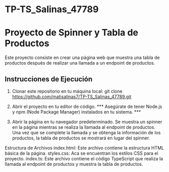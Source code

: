 # TP-TS_Salinas_47789
# Proyecto de Spinner y Tabla de Productos

Este proyecto consiste en crear una página web que muestra una tabla de productos después de realizar una llamada a un endpoint de productos.

## Instrucciones de Ejecución

1. Clonar este repositorio en tu máquina local:
   git clone https://github.com/matisalinas7/TP-TS_Salinas_47789.git

2. Abrir el proyecto en tu editor de código.
*** Asegúrate de tener Node.js y npm (Node Package Manager) instalados en tu sistema. ***

3. Abrir la página en tu navegador predeterminado.
Se muestra un spinner en la página mientras se realiza la llamada al endpoint de productos.
Una vez que se complete la llamada y se obtenga la información de los productos, la tabla de productos se mostrará en lugar del spinner.

Estructura de Archivos
index.html: Este archivo contiene la estructura HTML básica de la página.
styles.css: Aca se encuentran los estilos CSS para el proyecto.
index.ts: Este archivo contiene el código TypeScript que realiza la llamada al endpoint de productos y muestra la tabla de productos.
